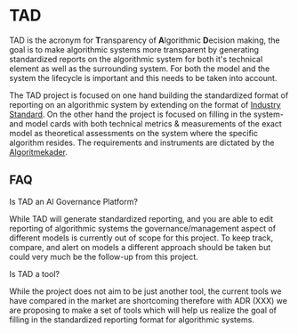 # TAD

TAD is the acronym for **T**ransparency of **A**lgorithmic **D**ecision making, the goal is to make algorithmic systems more
transparent by generating standardized reports on the algorithmic system for both it's technical element as well as the
surrounding system. For both the model and the system the lifecycle is important and this needs to be taken into
account.

The TAD project is focused on one hand building the standardized format of reporting on an algorithmic system by
extending on the format of [Industry Standard](Reporting-Standard). On the other hand the project is focused
on filling in the system- and model cards with both technical metrics & measurements of the exact model as theoretical
assessments on the system where the specific algorithm resides. The requirements and instruments are dictated by the
[Algoritmekader](https://minbzk.github.io/Algoritmekader/).

## FAQ

Is TAD an AI Governance Platform?

While TAD will generate standardized reporting, and you are able to edit reporting of algorithmic systems the
governance/management aspect of different models is currently out of scope for this project. To keep track, compare,
and alert on models a different approach should be taken but could very much be the follow-up from this project.

Is TAD a tool?

While the project does not aim to be just another tool, the current tools we have compared in the market are
shortcoming therefore with ADR (XXX) we are proposing to make a set of tools which will help us realize the goal
of filling in the standardized reporting format for algorithmic systems.
